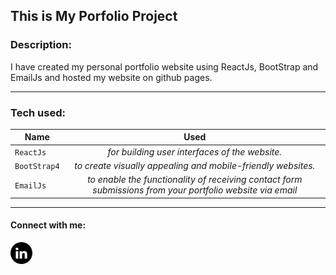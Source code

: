 ## This is My Porfolio Project
### **Description:** 
I have created my personal portfolio website using ReactJs, BootStrap and EmailJs and hosted my website on github pages.
***
### **Tech used:**

| Name       |  Used         | 
| ------------- |:-------------:|
| `ReactJs` |  *for building user interfaces of the website.* |
| `BootStrap4`        |  *to create visually appealing and mobile-friendly websites.*    | 
| `EmailJs`  |  *to enable the functionality of receiving contact form submissions from your portfolio website via email*       |


---
#### **Connect with me:** 
<p>
 <a href="https://www.linkedin.com/in/aditi-shetty23" target="_blank" rel="noreferrer"><img src="src/images/LinkedIN_black.png" width="35" /></a>
</p>

